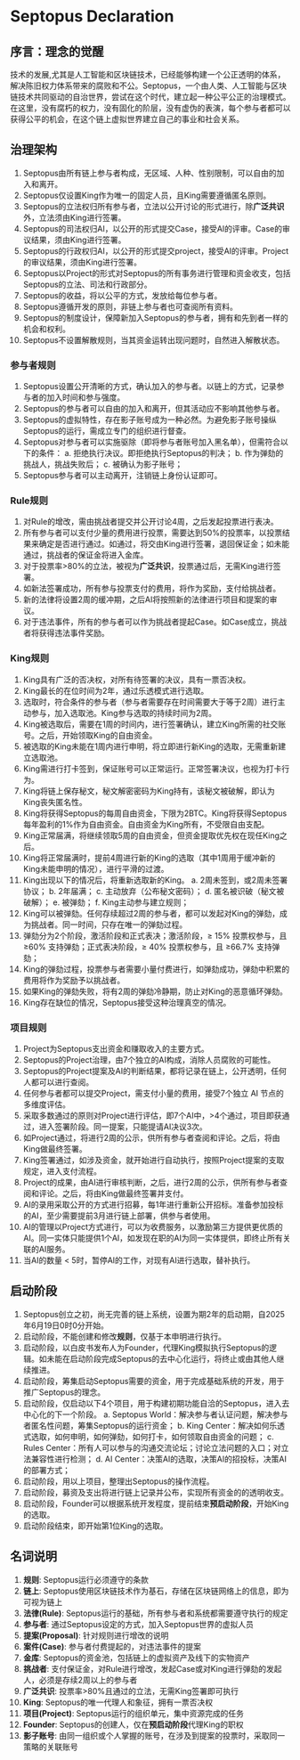 # **Septopus Declaration**

## **序言：理念的觉醒**

技术的发展,尤其是人工智能和区块链技术，已经能够构建一个公正透明的体系，解决陈旧权力体系带来的腐败和不公。Septopus，一个由人类、人工智能与区块链技术共同驱动的自治世界，尝试在这个时代，建立起一种公平公正的治理模式。在这里，没有腐朽的权力，没有固化的阶层，没有虚伪的表演，每个参与者都可以获得公平的机会，在这个链上虚拟世界建立自己的事业和社会关系。

## **治理架构**

1. Septopus由所有链上参与者构成，无区域、人种、性别限制，可以自由的加入和离开。
2. Septopus仅设置King作为唯一的固定人员，且King需要遵循匿名原则。
3. Septopus的立法权归所有参与者，立法以公开讨论的形式进行，除**广泛共识**外，立法须由King进行签署。
4. Septopus的司法权归AI，以公开的形式提交Case，接受AI的评审。Case的审议结果，须由King进行签署。
5. Septopus的行政权归AI，以公开的形式提交project，接受AI的评审。Project的审议结果，须由King进行签署。
6. Septopus以Project的形式对Septopus的所有事务进行管理和资金收支，包括Septopus的立法、司法和行政部分。
7. Septopus的收益，将以公平的方式，发放给每位参与者。
8. Septopus遵循开发的原则，非链上参与者也可查阅所有资料。
9. Septopus的制度设计，保障新加入Septopus的参与者，拥有和先到者一样的机会和权利。
10. Septopus不设置解散规则，当其资金运转出现问题时，自然进入解散状态。

### 参与者规则

1. Septopus设置公开清晰的方式，确认加入的参与者。以链上的方式，记录参与者的加入时间和参与强度。
2. Septopus的参与者可以自由的加入和离开，但其活动应不影响其他参与者。
3. Septopus的虚拟特性，存在影子账号成为一种必然。为避免影子账号操纵Septopus的运行，需成立专门的组织进行督查。
4. Septopus对参与者可以实施驱除（即将参与者账号加入黑名单），但需符合以下的条件：
    a. 拒绝执行决议。即拒绝执行Septopus的判决；
    b. 作为弹劾的挑战人，挑战失败后；
    c. 被确认为影子账号；
5. Septopus参与者可以主动离开，注销链上身份认证即可。

### Rule规则

1. 对Rule的增改，需由挑战者提交并公开讨论4周，之后发起投票进行表决。
2. 所有参与者可以支付少量的费用进行投票，需要达到50%的投票率，以投票结果来确定是否进行通过。如通过，将交由King进行签署，退回保证金；如未能通过，挑战者的保证金将进入金库。
3. 对于投票率>80%的立法，被视为**广泛共识**，投票通过后，无需King进行签署。
4. 如新法签署成功，所有参与投票支付的费用，将作为奖励，支付给挑战者。
5. 新的法律将设置2周的缓冲期，之后AI将按照新的法律进行项目和提案的审议。
6. 对于违法事件，所有的参与者可以作为挑战者提起Case。如Case成立，挑战者将获得违法事件奖励。

### King规则

1. King具有广泛的否决权，对所有待签署的决议，具有一票否决权。
2. King最长的在位时间为2年，通过乐透模式进行选取。
3. 选取时，符合条件的参与者（参与者需要存在时间需要大于等于2周）进行主动参与，加入选取池。King参与选取的持续时间为2周。
4. King被选取后，需要在1周的时间内，进行签署确认，建立King所需的社交账号。之后，开始领取King的自由资金。
5. 被选取的King未能在1周内进行申明，将立即进行新King的选取，无需重新建立选取池。
6. King需进行打卡签到，保证账号可以正常运行。正常签署决议，也视为打卡行为。
7. King将链上保存秘文，秘文解密密码为King持有，该秘文被破解，即认为King丧失匿名性。
8. King将获得Septopus的每周自由资金，下限为2BTC。King将获得Septopus每年盈利的1%作为自由资金。自由资金为King所有，不受限自由支配。
9. King正常届满，将继续领取5周的自由资金，但资金提取优先权在现任King之后。
10. King将正常届满时，提前4周进行新的King的选取（其中1周用于缓冲新的King未能申明的情况），进行平滑的过渡。
11. King出现以下的情况后，将重新选取新的King。
    a. 2周未签到，或2周未签署协议；
    b. 2年届满；
    c. 主动放弃（公布秘文密码）；
    d. 匿名被识破（秘文被破解）；
    e. 被弹劾；
    f. King主动参与建立规则；
12. King可以被弹劾。任何存续超过2周的参与者，都可以发起对King的弹劾，成为挑战者。同一时间，只存在唯一的弹劾过程。
13. 弹劾分为2个阶段，激活阶段和正式表决；激活阶段，≥ 15% 投票权参与，且 ≥60% 支持弹劾；正式表决阶段，≥ 40% 投票权参与，且 ≥66.7% 支持弹劾；
14. King的弹劾过程，投票参与者需要小量付费进行，如弹劾成功，弹劾中积累的费用将作为奖励予以挑战者。
15. 如果King的弹劾失败，将有2周的弹劾冷静期，防止对King的恶意循环弹劾。
16. King存在缺位的情况，Septopus接受这种治理真空的情况。

### 项目规则

1. Project为Septopus支出资金和赚取收入的主要方式。
2. Septopus的Project治理，由7个独立的AI构成，消除人员腐败的可能性。
3. Septopus的Project提案及AI的判断结果，都将记录在链上，公开透明，任何人都可以进行查阅。
4. 任何参与者都可以提交Project，需支付小量的费用，接受7个独立 AI 节点的多维度评估。
5. 采取多数通过的原则对Project进行评估，即7个AI中，>4个通过，项目即获通过，进入签署阶段。同一提案，只能提请AI决议3次。
6. 如Project通过，将进行2周的公示，供所有参与者查阅和评论。之后，将由King做最终签署。
7. King签署通过，如涉及资金，就开始进行自动执行，按照Project提案的支取规定，进入支付流程。
8. Project的成果，由AI进行审核判断，之后，进行2周的公示，供所有参与者查阅和评论。之后，将由King做最终签署并支付。
9. AI的录用采取公开的方式进行招募，每1年进行重新公开招标。准备参加投标的AI，至少需要提前3月进行链上部署，供参与者使用。
10. AI的管理以Project方式进行，可以为收费服务，以激励第三方提供更优质的AI。同一实体只能提供1个AI，如发现在职的AI为同一实体提供，即终止所有关联的AI服务。
11. 当AI的数量 < 5时，暂停AI的工作，对现有AI进行选取，替补执行。

## **启动阶段**

1. Septopus创立之初，尚无完善的链上系统，设置为期2年的启动期，自2025年6月19日0时0分开始。
2. 启动阶段，不能创建和修改**规则**，仅基于本申明进行执行。
3. 启动阶段，以白皮书发布人为Founder，代理King模拟执行Septopus的逻辑。如未能在启动阶段完成Septopus的去中心化运行，将终止或由其他人继续推进。
4. 启动阶段，筹集启动Septopus需要的资金，用于完成基础系统的开发，用于推广Septopus的理念。
5. 启动阶段，仅启动以下4个项目，用于构建初期功能自洽的Septopus，进入去中心化的下一个阶段。
    a. Septopus World：解决参与者认证问题，解决参与者匿名性问题，筹集Septopus的运行资金；
    b. King Center：解决如何乐透式选取，如何申明，如何弹劾，如何打卡，如何领取自由资金的问题；
    c. Rules Center：所有人可以参与的沟通交流论坛；讨论立法问题的入口；对立法兼容性进行检测；
    d. AI Center：决策AI的选取，决策AI的招投标，决策AI的部署方式；
6. 启动阶段，用以上项目，整理出Septopus的操作流程。
7. 启动阶段，募资及支出将进行链上记录并公布，实现所有资金的的透明收支。
8. 启动阶段，Founder可以根据系统开发程度，提前结束**预启动阶段**，开始King的选取。
9. 启动阶段结束，即开始第1位King的选取。

## **名词说明**

1. **规则**: Septopus运行必须遵守的条款
2. **链上**: Septopus使用区块链技术作为基石，存储在区块链网络上的信息，即为可视为链上
3. **法律(Rule)**: Septopus运行的基础，所有参与者和系统都需要遵守执行的规定
4. **参与者**: 通过Septopus设定的方式，加入Septopus世界的虚拟人员
5. **提案(Proposal)**: 针对规则进行增改的说明
6. **案件(Case)**: 参与者付费提起的，对违法事件的提案
7. **金库**: Septopus的资金池，包括链上的虚拟资产及线下的实物资产
8. **挑战者**: 支付保证金，对Rule进行增改，发起Case或对King进行弹劾的发起人，必须是存续2周以上的参与者
9. **广泛共识**: 投票率>80%且通过的立法，无需King签署即可执行
10. **King**: Septopus的唯一代理人和象征，拥有一票否决权
11. **项目(Project)**: Septopus运行的组织单元，集中资源完成的任务
12. **Founder**: Septopus的创建人，仅在**预启动阶段**代理King的职权
13. **影子账号**: 由同一组织或个人掌握的账号，在涉及到提案的投票时，采取同一策略的关联账号